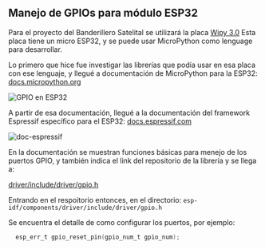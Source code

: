## Manejo de GPIOs para módulo ESP32

Para el proyecto del Banderillero Satelital se utilizará la placa [Wipy 3.0](https://docs.pycom.io/datasheets/development/wipy3/) Esta placa tiene un micro ESP32, y se puede usar MicroPython como lenguage para desarrollar.


Lo primero que hice fue investigar las librerías que podía usar en esa placa con ese lenguaje, y llegué a documentación de MicroPython para la ESP32: [docs.micropython.org](https://docs.micropython.org/en/latest/esp32/quickref.html#pins-and-gpio)

![GPIO en ESP32](https://i.imgur.com/qw8sex3.png)



 A partir de esa documentación, llegué a la documentación del framework Espressif específico para el ESP32: [docs.espressif.com](https://docs.espressif.com/projects/esp-idf/en/latest/esp32/api-reference/peripherals/gpio.html)
 
 ![doc-espressif](https://i.imgur.com/k2JOssT.png)
 
  En la documentación se muestran funciones básicas para menejo de los puertos GPIO, y también indica el link del repositorio de la librería y se llega a:
  
  [driver/include/driver/gpio.h](https://github.com/espressif/esp-idf/blob/7d75213/components/driver/include/driver/gpio.h)
  
  Entrando en el respoitorio entonces, en el directorio: ```esp-idf/components/driver/include/driver/gpio.h```
  
 Se encuentra el detalle de como configurar los puertos, por ejemplo:
 
 ```C
   esp_err_t gpio_reset_pin(gpio_num_t gpio_num);
```
 
 
